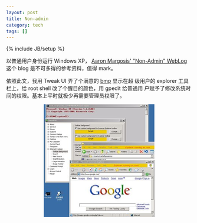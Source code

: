 ```yaml
---
layout: post
title: Non-admin
category: tech
tags: []
---
```

{% include JB/setup %}

以普通用户身份运行 Windows XP，
<a href="http://blogs.msdn.com/aaron_margosis/archive/2004/06/23/163229.aspx">Aaron Margosis' "Non-Admin" WebLog</a>
这个 blog 是不可多得的参考资料，值得 mark。

依照此文，我用 Tweak UI 弄了个满意的 [bmp](/image/2007/runas-root.bmp) 显示在超
级用户的 explorer 工具栏上，给 root shell 改了个醒目的颜色，用 gpedit 给普通用
户赋予了修改系统时间的权限。基本上平时就极少再需要管理员权限了。

<center><a href="/image/2007/nonadmin.jpg"><img src="/image/2007/nonadmin-s.jpg" /></a></center>
